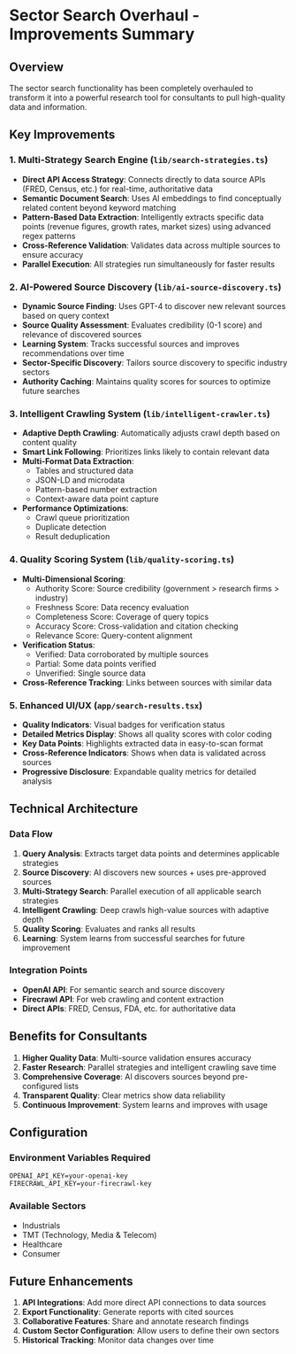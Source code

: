 # Sector Search Overhaul - Improvements Summary

## Overview
The sector search functionality has been completely overhauled to transform it into a powerful research tool for consultants to pull high-quality data and information.

## Key Improvements

### 1. Multi-Strategy Search Engine (`lib/search-strategies.ts`)
- **Direct API Access Strategy**: Connects directly to data source APIs (FRED, Census, etc.) for real-time, authoritative data
- **Semantic Document Search**: Uses AI embeddings to find conceptually related content beyond keyword matching
- **Pattern-Based Data Extraction**: Intelligently extracts specific data points (revenue figures, growth rates, market sizes) using advanced regex patterns
- **Cross-Reference Validation**: Validates data across multiple sources to ensure accuracy
- **Parallel Execution**: All strategies run simultaneously for faster results

### 2. AI-Powered Source Discovery (`lib/ai-source-discovery.ts`)
- **Dynamic Source Finding**: Uses GPT-4 to discover new relevant sources based on query context
- **Source Quality Assessment**: Evaluates credibility (0-1 score) and relevance of discovered sources
- **Learning System**: Tracks successful sources and improves recommendations over time
- **Sector-Specific Discovery**: Tailors source discovery to specific industry sectors
- **Authority Caching**: Maintains quality scores for sources to optimize future searches

### 3. Intelligent Crawling System (`lib/intelligent-crawler.ts`)
- **Adaptive Depth Crawling**: Automatically adjusts crawl depth based on content quality
- **Smart Link Following**: Prioritizes links likely to contain relevant data
- **Multi-Format Data Extraction**:
  - Tables and structured data
  - JSON-LD and microdata
  - Pattern-based number extraction
  - Context-aware data point capture
- **Performance Optimizations**: 
  - Crawl queue prioritization
  - Duplicate detection
  - Result deduplication

### 4. Quality Scoring System (`lib/quality-scoring.ts`)
- **Multi-Dimensional Scoring**:
  - Authority Score: Source credibility (government > research firms > industry)
  - Freshness Score: Data recency evaluation
  - Completeness Score: Coverage of query topics
  - Accuracy Score: Cross-validation and citation checking
  - Relevance Score: Query-content alignment
- **Verification Status**: 
  - Verified: Data corroborated by multiple sources
  - Partial: Some data points verified
  - Unverified: Single source data
- **Cross-Reference Tracking**: Links between sources with similar data

### 5. Enhanced UI/UX (`app/search-results.tsx`)
- **Quality Indicators**: Visual badges for verification status
- **Detailed Metrics Display**: Shows all quality scores with color coding
- **Key Data Points**: Highlights extracted data in easy-to-scan format
- **Cross-Reference Indicators**: Shows when data is validated across sources
- **Progressive Disclosure**: Expandable quality metrics for detailed analysis

## Technical Architecture

### Data Flow
1. **Query Analysis**: Extracts target data points and determines applicable strategies
2. **Source Discovery**: AI discovers new sources + uses pre-approved sources
3. **Multi-Strategy Search**: Parallel execution of all applicable search strategies
4. **Intelligent Crawling**: Deep crawls high-value sources with adaptive depth
5. **Quality Scoring**: Evaluates and ranks all results
6. **Learning**: System learns from successful searches for future improvement

### Integration Points
- **OpenAI API**: For semantic search and source discovery
- **Firecrawl API**: For web crawling and content extraction
- **Direct APIs**: FRED, Census, FDA, etc. for authoritative data

## Benefits for Consultants

1. **Higher Quality Data**: Multi-source validation ensures accuracy
2. **Faster Research**: Parallel strategies and intelligent crawling save time
3. **Comprehensive Coverage**: AI discovers sources beyond pre-configured lists
4. **Transparent Quality**: Clear metrics show data reliability
5. **Continuous Improvement**: System learns and improves with usage

## Configuration

### Environment Variables Required
```
OPENAI_API_KEY=your-openai-key
FIRECRAWL_API_KEY=your-firecrawl-key
```

### Available Sectors
- Industrials
- TMT (Technology, Media & Telecom)
- Healthcare
- Consumer

## Future Enhancements

1. **API Integrations**: Add more direct API connections to data sources
2. **Export Functionality**: Generate reports with cited sources
3. **Collaborative Features**: Share and annotate research findings
4. **Custom Sector Configuration**: Allow users to define their own sectors
5. **Historical Tracking**: Monitor data changes over time 